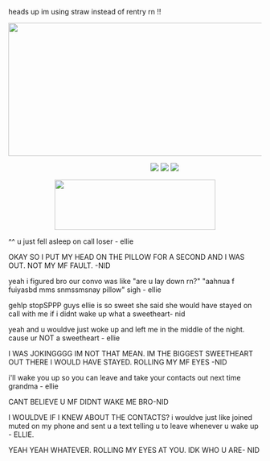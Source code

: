 heads up im using straw instead of rentry rn !!

<p align="center">
  <img width="600" height="265" src="https://files.catbox.moe/h07bxe.png">
</p>


&emsp; &emsp;&emsp; &emsp; &emsp; &emsp; &emsp; &emsp; &emsp; &emsp; &emsp; &emsp; &emsp; &emsp; &emsp; &emsp; [<img src="https://files.catbox.moe/5pbvcu.png">](https://zoeazyonme.straw.page) [<img src="https://files.catbox.moe/0py9ku.png">](https://zoeazyonme.straw.page) [<img src="https://files.catbox.moe/3msaih.png">](https://pronouns.cc/@violyn)

<p align="center">
  <img width="320" height="100" src="https://spotify-github-profile.kittinanx.com/api/view?uid=cc7ruoqolcp0f2nf5f1txlivi&cover_image=true&theme=natemoo-re&show_offline=true&background_color=121212&interchange=false&bar_color_cover=true&bar_color=53b14f)](https://github.com/kittinan/spotify-github-profile)](https://spotify-github-profile.kittinanx.com/api/view?uid=cc7ruoqolcp0f2nf5f1txlivi&redirect=true)">
</p>

^^ u just fell asleep on call loser - ellie 

OKAY SO I PUT MY HEAD ON THE PILLOW FOR A SECOND AND I WAS OUT. NOT MY MF FAULT. -NID

yeah i figured bro our convo was like "are u lay down rn?" "aahnua f fuiyasbd mms snmssmsnay pillow" sigh - ellie

gehlp stopSPPP guys ellie is so sweet she said she would have stayed on call with me if i didnt wake up what a sweetheart- nid

yeah and u wouldve just woke up and left me in the middle of the night. cause ur NOT a sweetheart - ellie

I WAS JOKINGGGG IM NOT THAT MEAN. IM THE BIGGEST SWEETHEART OUT THERE I WOULD HAVE STAYED. ROLLING MY MF EYES -NID

i'll wake you up so you can leave and take your contacts out next time grandma - ellie

CANT BELIEVE U MF DIDNT WAKE ME BRO-NID

I WOULDVE IF I KNEW ABOUT THE CONTACTS? i wouldve just like joined muted on my phone and sent u a text telling u to leave whenever u wake up - ELLIE.

YEAH YEAH WHATEVER. ROLLING MY EYES AT YOU. IDK WHO U ARE- NID
